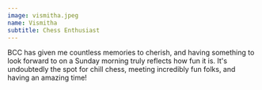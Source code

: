 ```yaml
---
image: vismitha.jpeg
name: Vismitha
subtitle: Chess Enthusiast
---
```

BCC has given me countless memories to cherish, and having something to look
forward to on a Sunday morning truly reflects how fun it is. It's undoubtedly
the spot for chill chess, meeting incredibly fun folks, and having an amazing
time!